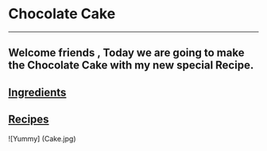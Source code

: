 # Chocolate Cake 
----
Welcome friends , Today we are going to make the Chocolate Cake with my new special Recipe.
----
## [Ingredients](ingredients.md)
## [Recipes](recipe.md)
![Yummy] (Cake.jpg) 
